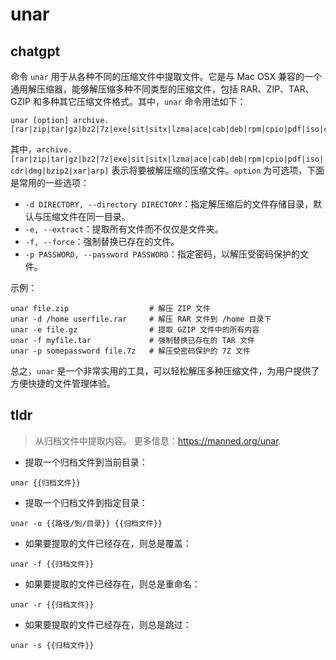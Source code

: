 # unar 
## chatgpt 
命令 `unar` 用于从各种不同的压缩文件中提取文件。它是与 Mac OSX 兼容的一个通用解压缩器，能够解压缩多种不同类型的压缩文件，包括 RAR、ZIP、TAR、GZIP 和多种其它压缩文件格式。其中，`unar` 命令用法如下：

```
unar [option] archive.[rar|zip|tar|gz|bz2|7z|exe|sit|sitx|lzma|ace|cab|deb|rpm|cpio|pdf|iso|cdr|dmg|bzip2|xar|arp]
```

其中，`archive.[rar|zip|tar|gz|bz2|7z|exe|sit|sitx|lzma|ace|cab|deb|rpm|cpio|pdf|iso|cdr|dmg|bzip2|xar|arp]` 表示将要被解压缩的压缩文件。`option` 为可选项，下面是常用的一些选项：

- `-d DIRECTORY, --directory DIRECTORY`：指定解压缩后的文件存储目录，默认与压缩文件在同一目录。
- `-e, --extract`：提取所有文件而不仅仅是文件夹。
- `-f, --force`：强制替换已存在的文件。
- `-p PASSWORD, --password PASSWORD`：指定密码，以解压受密码保护的文件。

示例：
```
unar file.zip                  # 解压 ZIP 文件
unar -d /home userfile.rar     # 解压 RAR 文件到 /home 目录下
unar -e file.gz                # 提取 GZIP 文件中的所有内容
unar -f myfile.tar             # 强制替换已存在的 TAR 文件
unar -p somepassword file.7z   # 解压受密码保护的 7Z 文件
```

总之，`unar` 是一个非常实用的工具，可以轻松解压多种压缩文件，为用户提供了方便快捷的文件管理体验。 

## tldr 
 
> 从归档文件中提取内容。
> 更多信息：<https://manned.org/unar>.

- 提取一个归档文件到当前目录：

`unar {{归档文件}}`

- 提取一个归档文件到指定目录：

`unar -o {{路径/到/目录}} {{归档文件}}`

- 如果要提取的文件已经存在，则总是覆盖：

`unar -f {{归档文件}}`

- 如果要提取的文件已经存在，则总是重命名：

`unar -r {{归档文件}}`

- 如果要提取的文件已经存在，则总是跳过：

`unar -s {{归档文件}}`
